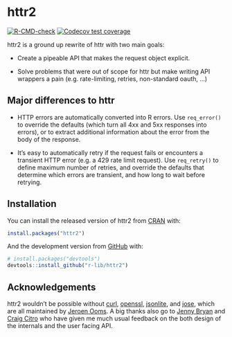 
<!-- README.md is generated from README.Rmd. Please edit that file -->

# httr2

<!-- badges: start -->

[![R-CMD-check](https://github.com/r-lib/httr2/workflows/R-CMD-check/badge.svg)](https://github.com/r-lib/httr2/actions)
[![Codecov test
coverage](https://codecov.io/gh/r-lib/httr2/branch/master/graph/badge.svg)](https://codecov.io/gh/r-lib/httr2?branch=master)
<!-- badges: end -->

httr2 is a ground up rewrite of httr with two main goals:

-   Create a pipeable API that makes the request object explicit.

-   Solve problems that were out of scope for httr but make writing API
    wrappers a pain (e.g. rate-limiting, retries, non-standard oauth, …)

## Major differences to httr

-   HTTP errors are automatically converted into R errors. Use
    `req_error()` to override the defaults (which turn all 4xx and 5xx
    responses into errors), or to extract additional information about
    the error from the body of the response.

-   It’s easy to automatically retry if the request fails or encounters
    a transient HTTP error (e.g. a 429 rate limit request). Use
    `req_retry()` to define maximum number of retries, and override the
    defaults that determine which errors are transient, and how long to
    wait before retrying.

## Installation

You can install the released version of httr2 from
[CRAN](https://CRAN.R-project.org) with:

``` r
install.packages("httr2")
```

And the development version from [GitHub](https://github.com/) with:

``` r
# install.packages("devtools")
devtools::install_github("r-lib/httr2")
```

## Acknowledgements

httr2 wouldn’t be possible without
[curl](https://jeroen.cran.dev/curl/),
[openssl](https://github.com/jeroen/openssl/),
[jsonlite](https://jeroen.cran.dev/jsonlite/), and
[jose](https://github.com/jeroen/jose/), which are all maintained by
[Jeroen Ooms](https://github.com/jeroen). A big thanks also go to [Jenny
Bryan](https://jennybryan.org) and [Craig
Citro](https://research.google/people/CraigCitro/) who have given me
much usual feedback on the both design of the internals and the user
facing API.
